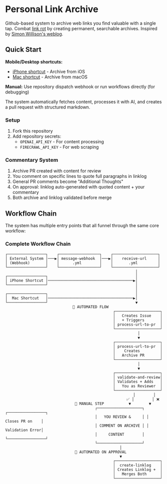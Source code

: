 # Personal Link Archive

Github-based system to archive web links you find valuable with a single tap.
Combat [link rot](https://en.wikipedia.org/wiki/Link_rot) by creating permanent, searchable archives.
Inspired by [Simon Willison's weblog](https://simonwillison.net/2024/Dec/22/link-blog/).

## Quick Start

**Mobile/Desktop shortcuts:**
- [iPhone shortcut](triggers/iphone/) - Archive from iOS
- [Mac shortcut](triggers/mac/) - Archive from macOS

**Manual:** Use repository dispatch webhook or run workflows directly (for debugging)

The system automatically fetches content, processes it with AI, and creates a pull request with structured markdown.

### Setup

1. Fork this repository
2. Add repository secrets:
   - `OPENAI_API_KEY` - For content processing
   - `FIRECRAWL_API_KEY` - For web scraping

### Commentary System

1. Archive PR created with content for review
2. You comment on specific lines to quote full paragraphs in linklog
3. General PR comments become "Additional Thoughts" 
4. On approval: linklog auto-generated with quoted content + your commentary
5. Both archive and linklog validated before merge

## Workflow Chain

The system has multiple entry points that all funnel through the same core workflow:

### Complete Workflow Chain

```
┌─────────────────┐    ┌──────────────────┐    ┌────────────────────┐
│ External System │───▶│ message-webhook  │───▶│    receive-url     │
│ (Webhook)       │    │      .yml        │    │       .yml         │
└─────────────────┘    └──────────────────┘    └────────────────────┘
                                                          │
┌─────────────────┐                                       │
│ iPhone Shortcut │──────────────────────────────────────▶│
└─────────────────┘                                       │
                                                          │
┌─────────────────┐                                       │
│  Mac Shortcut   │──────────────────────────────────────▶│
└─────────────────┘                                       ▼
                              🤖 AUTOMATED FLOW           
                                                ┌────────────────────┐
                                                │   Creates Issue    │
                                                │   + Triggers       │
                                                │ process-url-to-pr  │
                                                └────────────────────┘
                                                           │
                                                           ▼
                                                ┌────────────────────┐
                                                │ process-url-to-pr  │
                                                │    Creates         │
                                                │   Archive PR       │
                                                └────────────────────┘
                                                           │
                                                           ▼
                                                ┌────────────────────┐
                                                │ validate-and-review│
                                                │ Validates + Adds   │
                                                │   You as Reviewer  │
                                                └────────────────────┘
                                                         │        │
                                                      ✅ │        │ ❌
                               👤 MANUAL STEP           ▼        ▼
                                        ┌────────────────────┐ ┌─────────────────┐
                                        │   YOU REVIEW &     │ │ Closes PR on    │
                                        │ COMMENT ON ARCHIVE │ │ Validation Error│
                                        │     CONTENT        │ └─────────────────┘
                                        └────────────────────┘
                                                   │
                               🤖 AUTOMATED ON APPROVAL
                                                   ▼
                                                ┌────────────────────┐
                                                │  create-linklog    │
                                                │ Creates Linklog +  │
                                                │   Merges Both      │
                                                └────────────────────┘
```